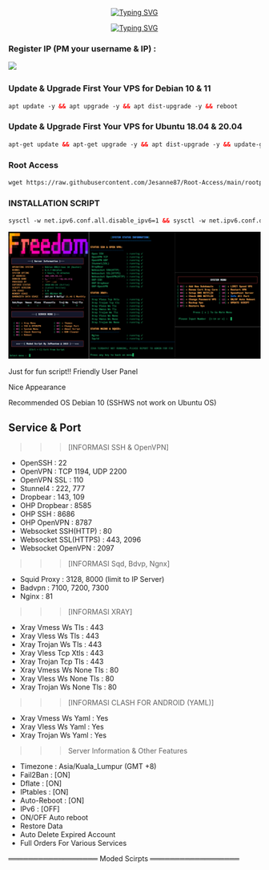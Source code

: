 <p align="center">
<a href="https://git.io/typing-svg"><img src="https://readme-typing-svg.herokuapp.com?font=%09%F0%9D%94%90%F0%9D%94%9E%F0%9D%94%B1%F0%9D%94%A5+%F0%9D%94%89%F0%9D%94%AF%F0%9D%94%9E%F0%9D%94%A8%F0%9D%94%B1%F0%9D%94%B2%F0%9D%94%AF&weight=800&size=32&duration=0.1&pause=1&color=F7CD1FFB&center=true&width=435&lines=%F0%9D%95%8A%CC%B6%CD%9F%CC%B6%F0%9D%95%94%CC%B6%CD%9F%CC%B6%F0%9D%95%A3%CC%B6%CD%9F%CC%B6%F0%9D%95%9A%CC%B6%CD%9F%CC%B6%F0%9D%95%A1%CC%B6%CD%9F%CC%B6%F0%9D%95%A5%CC%B6%CD%9F%CC%B6+%CC%B6%CD%9F%CC%B6%F0%9D%95%8F%CC%B6%CD%9F%CC%B6-%CC%B6%CD%9F%CC%B6%F0%9D%95%A3%CC%B6%CD%9F%CC%B6%F0%9D%95%92%CC%B6%CD%9F%CC%B6%F0%9D%95%AA%CC%B6%CD%9F%CC%B6" alt="Typing SVG" /></a>
</p>
<p align="center">
<a href="https://git.io/typing-svg"><img src="https://readme-typing-svg.herokuapp.com?font=%09%F0%9D%94%90%F0%9D%94%9E%F0%9D%94%B1%F0%9D%94%A5+%F0%9D%94%89%F0%9D%94%AF%F0%9D%94%9E%F0%9D%94%A8%F0%9D%94%B1%F0%9D%94%B2%F0%9D%94%AF&weight=800&size=32&duration=0.1&pause=1&color=F7CD1FFB&center=true&width=435&lines=%F0%9F%85%B9%F0%9F%86%82%F0%9F%85%BF%F0%9F%85%B7%F0%9F%85%B0%F0%9F%85%BD%F0%9F%86%83%F0%9F%85%BE%F0%9F%85%BC" alt="Typing SVG" /></a>

### Register IP (PM your username & IP) : <p> <a href="https://t.me/jsPhantom" target=”_blank”><img src="https://img.shields.io/static/v1?style=for-the-badge&logo=Telegram&label=Telegram&message=Click%20Here&color=blue"></a><br>

### Update & Upgrade First Your VPS for Debian 10 & 11

  ```html
apt update -y && apt upgrade -y && apt dist-upgrade -y && reboot

  ```

### Update & Upgrade First Your VPS for Ubuntu 18.04 & 20.04

  ```html
apt-get update && apt-get upgrade -y && apt dist-upgrade -y && update-grub && sleep 2 && reboot

  ```

### Root Access
```html
wget https://raw.githubusercontent.com/Jesanne87/Root-Access/main/rootpass.sh && chmod +x rootpass.sh && ./rootpass.sh
 ```
 
### INSTALLATION SCRIPT

 ```html
sysctl -w net.ipv6.conf.all.disable_ipv6=1 && sysctl -w net.ipv6.conf.default.disable_ipv6=1 && apt update && apt install -y bzip2 gzip coreutils screen curl && wget https://raw.githubusercontent.com/Jesanne87/simple/main/setup.sh && chmod +x setup.sh && sed -i -e 's/\r$//' setup.sh && screen -S setup ./setup.sh

 ```
 <p align="center">
<img src="https://github.com/Jesanne87/examples/blob/main/Untitled%20design121.png?raw=true)?r=82s" width="950" alt="Ok"/></a></p>

Just for fun script!! Friendly User Panel
<p>
Nice Appearance
<p>
Recommended OS Debian 10 (SSHWS not work on Ubuntu OS)

   ## Service & Port 

   >>> [INFORMASI SSH & OpenVPN] 
    
   - OpenSSH                 : 22
   - OpenVPN                 : TCP 1194, UDP 2200
   - OpenVPN SSL             : 110
   - Stunnel4                : 222, 777
   - Dropbear                : 143, 109
   - OHP Dropbear            : 8585
   - OHP SSH                 : 8686
   - OHP OpenVPN             : 8787
   - Websocket SSH(HTTP)     : 80
   - Websocket SSL(HTTPS)    : 443, 2096
   - Websocket OpenVPN       : 2097

   >>> [INFORMASI Sqd, Bdvp, Ngnx]
    
   - Squid Proxy             : 3128, 8000 (limit to IP Server)
   - Badvpn                  : 7100, 7200, 7300
   - Nginx                   : 81

   >>> [INFORMASI XRAY]
    
   - Xray Vmess Ws Tls       : 443
   - Xray Vless Ws Tls       : 443
   - Xray Trojan Ws Tls      : 443
   - Xray Vless Tcp Xtls     : 443
   - Xray Trojan Tcp Tls     : 443
   - Xray Vmess Ws None Tls  : 80
   - Xray Vless Ws None Tls  : 80
   - Xray Trojan Ws None Tls : 80

  >>> [INFORMASI CLASH FOR ANDROID (YAML)]
    
   - Xray Vmess Ws Yaml      : Yes
   - Xray Vless Ws Yaml      : Yes
   - Xray Trojan Ws Yaml     : Yes
   

   >>> Server Information & Other Features
   - Timezone                : Asia/Kuala_Lumpur (GMT +8)
   - Fail2Ban                : [ON]
   - Dflate                  : [ON]
   - IPtables                : [ON]
   - Auto-Reboot             : [ON]
   - IPv6                    : [OFF]
   - ON/OFF Auto reboot
   - Restore Data
   - Auto Delete Expired Account
   - Full Orders For Various Services

══════════════════ Moded Scirpts ══════════════════

